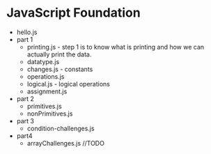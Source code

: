 # JavaScript Foundation

- hello.js
- part 1
  - printing.js - step 1 is to know what is printing and how we can actually print the data.
  - datatype.js
  - changes.js - constants
  - operations.js
  - logical.js - logical operations
  - assignment.js
- part 2
  - primitives.js
  - nonPrimitives.js
- part 3
  - condition-challenges.js
- part4
  - arrayChallenges.js //TODO
